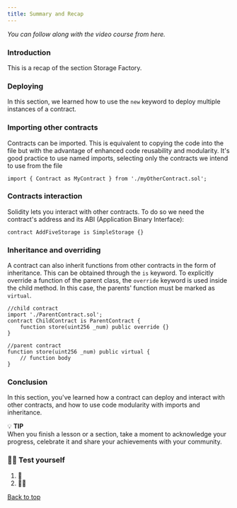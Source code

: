 ```yaml
---
title: Summary and Recap
---
```

_You can follow along with the video course from here._

<a name="top"></a>
### Introduction
This is a recap of the section Storage Factory. 

### Deploying
In this section, we learned how to use the `new` keyword to deploy multiple instances of a contract.

### Importing other contracts
Contracts can be imported. This is equivalent to copying the code into the file but with the advantage of enhanced code reusability and modularity. It's good practice to use named imports, selecting only the contracts we intend to use from the file
```solidity
import { Contract as MyContract } from './myOtherContract.sol';
```
### Contracts interaction
Solidity lets you interact with other contracts. To do so we need the contract's address and its ABI (Application Binary Interface):

```solidity
contract AddFiveStorage is SimpleStorage {}
```
### Inheritance and overriding
A contract can also inherit functions from other contracts in the form of inheritance. This can be obtained through the `is` keyword.
To explicitly override a function of the parent class, the `override` keyword is used inside the child method. In this case, the parents' function must be marked as `virtual`.


```solidity
//child contract
import './ParentContract.sol';
contract ChildContract is ParentContract {
    function store(uint256 _num) public override {}
}
```

```solidity
//parent contract
function store(uint256 _num) public virtual {
    // function body
}
```

### Conclusion
In this section, you've learned how a contract can deploy and interact with other contracts, and how to use code modularity with imports and inheritance.

💡 **TIP** <br>
When you finish a lesson or a section, take a moment to acknowledge your progress, celebrate it and share your achievements with your community.

### 🧑‍💻 Test yourself
1. 📕 
2. 🧑‍💻 

[Back to top](#top)